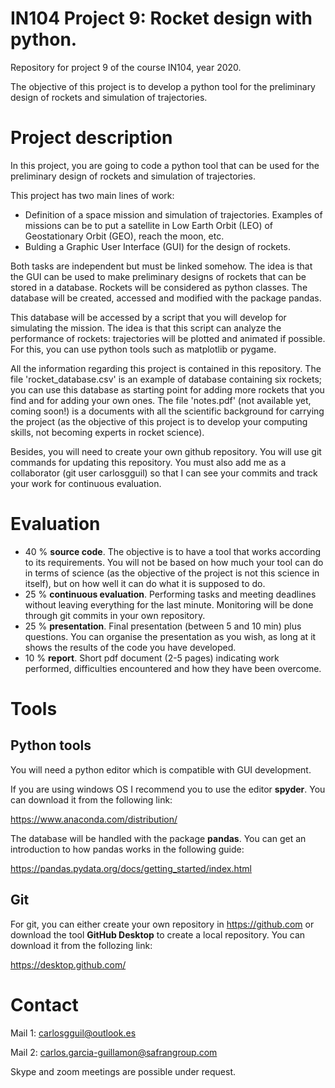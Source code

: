# IN104 Project 9: Rocket design with python. 

Repository for project 9 of the course IN104, year 2020.

The objective of this project is to develop a python tool for the preliminary design of rockets and simulation of trajectories.

# Project description

In this project, you are going to code a python tool that can be used for the preliminary design of rockets and simulation of trajectories.

This project has two main lines of work: 

 * Definition of a space mission and simulation of trajectories. Examples of missions can be to put a satellite in Low Earth Orbit (LEO) of Geostationary Orbit (GEO), reach the moon, etc.
 * Bulding a Graphic User Interface (GUI) for the design of rockets.

Both tasks are independent but must be linked somehow. The idea is that the GUI can be used to make preliminary designs of rockets that can be stored in a database. Rockets will be considered as python classes. The database will be created, accessed and modified with the package pandas. 

This database will be accessed by a script that you will develop for simulating the mission. The idea is that this script can analyze the performance of rockets: trajectories will be plotted and animated if possible. For this, you can use python tools such as matplotlib or pygame. 

All the information regarding this project is contained in this repository. The file 'rocket_database.csv' is an example of database containing six rockets; you can use this database as starting point for adding more rockets that you find and for adding your own ones. The file 'notes.pdf' (not available yet, coming soon!) is a documents with all the scientific background for carrying the project (as the objective of this project is to develop your computing skills, not becoming experts in rocket science).

Besides, you will need to create your own github repository. You will use git commands for updating this repository. You must also add me as a collaborator (git user carlosgguil) so that I can see your commits and track your work for continuous evaluation.


# Evaluation 

* 40 % **source code**. The objective is to have a tool that works according to its requirements. You will not be based on how much your tool can do in terms of science (as the objective of the project is not this science in itself), but on how well it can do what it is supposed to do.
* 25 % **continuous evaluation**. Performing tasks and meeting deadlines without leaving everything for the last minute. Monitoring will be done through git commits in your own repository.
* 25 % **presentation**. Final presentation (between 5 and 10 min) plus questions. You can organise the presentation as you wish, as long at it shows the results of the code you have developed. 
* 10 % **report**. Short pdf document (2-5 pages) indicating work performed, difficulties encountered and how they have been overcome. 

# Tools

## Python tools

You will need a python editor which is compatible with GUI development. 

If you are using windows OS I recommend you to use the editor **spyder**. You can download it from the following link:

  https://www.anaconda.com/distribution/ 
  
The database will be handled with the package **pandas**. You can get an introduction to how pandas works in the following guide:

  https://pandas.pydata.org/docs/getting_started/index.html

## Git

For git, you can either create your own repository in https://github.com or download the tool **GitHub Desktop**  to create a local repository. You can download it from the follozing link:

  https://desktop.github.com/


# Contact

Mail 1: carlosgguil@outlook.es

Mail 2: carlos.garcia-guillamon@safrangroup.com

Skype and zoom meetings are possible under request.
